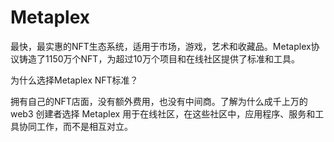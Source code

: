 # 

# Metaplex

最快，最实惠的NFT生态系统，适用于市场，游戏，艺术和收藏品。Metaplex协议铸造了1150万个NFT，为超过10万个项目和在线社区提供了标准和工具。

为什么选择Metaplex NFT标准？

拥有自己的NFT店面，没有额外费用，也没有中间商。了解为什么成千上万的 web3 创建者选择 Metaplex 用于在线社区，在这些社区中，应用程序、服务和工具协同工作，而不是相互对立。

